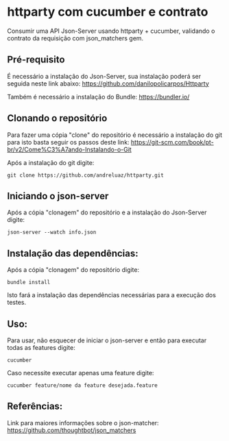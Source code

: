 # httparty com cucumber e contrato
Consumir uma API Json-Server usando httparty + cucumber, validando o contrato da requisição com json_matchers gem.

## Pré-requisito

É necessário a instalação do Json-Server, sua instalação poderá ser seguida neste link abaixo:
https://github.com/danilopolicarpos/Httparty

Também é necessário a instalação do Bundle:
https://bundler.io/

## Clonando o repositório

Para fazer uma cópia "clone" do repositório é necessário a instalação do git para isto basta seguir os passos deste link:
https://git-scm.com/book/pt-br/v2/Come%C3%A7ando-Instalando-o-Git

Após a instalação do git digite:
```
git clone https://github.com/andreluaz/httparty.git
```
## Iniciando o json-server

Após a cópia "clonagem" do repositório e a instalação do Json-Server digite:
```
json-server --watch info.json
```

## Instalação das dependências:

Após a cópia "clonagem" do repositório digite:
```
bundle install
```

Isto fará a instalação das dependências necessárias para a execução dos testes.

## Uso:

Para usar, não esquecer de iniciar o json-server e então para executar todas as features digite:

```
cucumber
```

Caso necessite executar apenas uma feature digite:

```
cucumber feature/nome da feature desejada.feature
```
## Referências:

Link para maiores informações sobre o json-matcher:
https://github.com/thoughtbot/json_matchers
